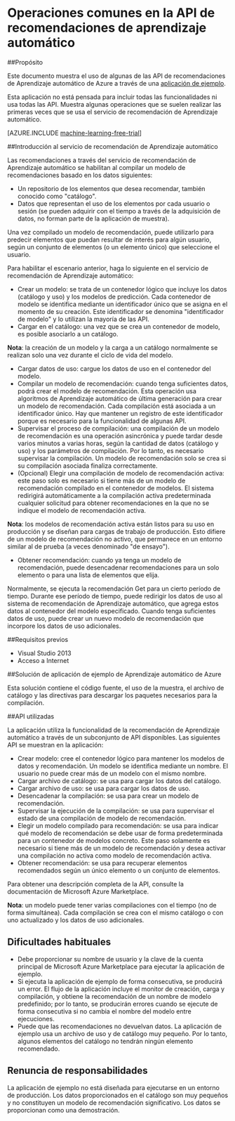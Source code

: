 <properties 
	pageTitle="Operaciones comunes en la API de recomendaciones de Aprendizaje automático | Microsoft Azure" 
	description="Aplicación de ejemplo de recomendación de aprendizaje automático de Azure" 
	services="machine-learning" 
	documentationCenter="" 
	authors="jaymathe" 
	manager="paulettm" 
	editor="cgronlun"/>

<tags 
	ms.service="machine-learning" 
	ms.workload="data-services" 
	ms.tgt_pltfrm="na" 
	ms.devlang="na" 
	ms.topic="article" 
	ms.date="04/15/2015" 
	ms.author="luiscabrer"/>


# Operaciones comunes en la API de recomendaciones de aprendizaje automático

##Propósito

Este documento muestra el uso de algunas de las API de recomendaciones de Aprendizaje automático de Azure a través de una [aplicación de ejemplo](http://1drv.ms/1xeO2F3).

Esta aplicación no está pensada para incluir todas las funcionalidades ni usa todas las API. Muestra algunas operaciones que se suelen realizar las primeras veces que se usa el servicio de recomendación de Aprendizaje automático.

[AZURE.INCLUDE [machine-learning-free-trial](../../includes/machine-learning-free-trial.md)]

##Introducción al servicio de recomendación de Aprendizaje automático

Las recomendaciones a través del servicio de recomendación de Aprendizaje automático se habilitan al compilar un modelo de recomendaciones basado en los datos siguientes:

* Un repositorio de los elementos que desea recomendar, también conocido como "catálogo".
* Datos que representan el uso de los elementos por cada usuario o sesión (se pueden adquirir con el tiempo a través de la adquisición de datos, no forman parte de la aplicación de muestra).

Una vez compilado un modelo de recomendación, puede utilizarlo para predecir elementos que puedan resultar de interés para algún usuario, según un conjunto de elementos (o un elemento único) que seleccione el usuario.

Para habilitar el escenario anterior, haga lo siguiente en el servicio de recomendación de Aprendizaje automático:

* Crear un modelo: se trata de un contenedor lógico que incluye los datos (catálogo y uso) y los modelos de predicción. Cada contenedor de modelo se identifica mediante un identificador único que se asigna en el momento de su creación. Este identificador se denomina "identificador de modelo" y lo utilizan la mayoría de las API. 
* Cargar en el catálogo: una vez que se crea un contenedor de modelo, es posible asociarlo a un catálogo.

**Nota**: la creación de un modelo y la carga a un catálogo normalmente se realizan solo una vez durante el ciclo de vida del modelo.

* Cargar datos de uso: cargue los datos de uso en el contenedor del modelo.
* Compilar un modelo de recomendación: cuando tenga suficientes datos, podrá crear el modelo de recomendación. Esta operación usa algoritmos de Aprendizaje automático de última generación para crear un modelo de recomendación. Cada compilación está asociada a un identificador único. Hay que mantener un registro de este identificador porque es necesario para la funcionalidad de algunas API.
* Supervisar el proceso de compilación: una compilación de un modelo de recomendación es una operación asincrónica y puede tardar desde varios minutos a varias horas, según la cantidad de datos (catálogo y uso) y los parámetros de compilación. Por lo tanto, es necesario supervisar la compilación. Un modelo de recomendación solo se crea si su compilación asociada finaliza correctamente.
* (Opcional) Elegir una compilación de modelo de recomendación activa: este paso solo es necesario si tiene más de un modelo de recomendación compilado en el contenedor de modelos. El sistema redirigirá automáticamente a la compilación activa predeterminada cualquier solicitud para obtener recomendaciones en la que no se indique el modelo de recomendación activa. 

**Nota**: los modelos de recomendación activa están listos para su uso en producción y se diseñan para cargas de trabajo de producción. Esto difiere de un modelo de recomendación no activo, que permanece en un entorno similar al de prueba (a veces denominado "de ensayo").

* Obtener recomendación: cuando ya tenga un modelo de recomendación, puede desencadenar recomendaciones para un solo elemento o para una lista de elementos que elija. 

Normalmente, se ejecuta la recomendación Get para un cierto período de tiempo. Durante ese período de tiempo, puede redirigir los datos de uso al sistema de recomendación de Aprendizaje automático, que agrega estos datos al contenedor del modelo especificado. Cuando tenga suficientes datos de uso, puede crear un nuevo modelo de recomendación que incorpore los datos de uso adicionales.

##Requisitos previos

* Visual Studio 2013
* Acceso a Internet 

##Solución de aplicación de ejemplo de Aprendizaje automático de Azure

Esta solución contiene el código fuente, el uso de la muestra, el archivo de catálogo y las directivas para descargar los paquetes necesarios para la compilación.

##API utilizadas

La aplicación utiliza la funcionalidad de la recomendación de Aprendizaje automático a través de un subconjunto de API disponibles. Las siguientes API se muestran en la aplicación:

* Crear modelo: cree el contenedor lógico para mantener los modelos de datos y recomendación. Un modelo se identifica mediante un nombre. El usuario no puede crear más de un modelo con el mismo nombre.
* Cargar archivo de catálogo: se usa para cargar los datos del catálogo.
* Cargar archivo de uso: se usa para cargar los datos de uso.
* Desencadenar la compilación: se usa para crear un modelo de recomendación.
* Supervisar la ejecución de la compilación: se usa para supervisar el estado de una compilación de modelo de recomendación.
* Elegir un modelo compilado para recomendación: se usa para indicar qué modelo de recomendación se debe usar de forma predeterminada para un contenedor de modelos concreto. Este paso solamente es necesario si tiene más de un modelo de recomendación y desea activar una compilación no activa como modelo de recomendación activa.
* Obtener recomendación: se usa para recuperar elementos recomendados según un único elemento o un conjunto de elementos. 

Para obtener una descripción completa de la API, consulte la documentación de Microsoft Azure Marketplace.

**Nota**: un modelo puede tener varias compilaciones con el tiempo (no de forma simultánea). Cada compilación se crea con el mismo catálogo o con uno actualizado y los datos de uso adicionales.

## Dificultades habituales

* Debe proporcionar su nombre de usuario y la clave de la cuenta principal de Microsoft Azure Marketplace para ejecutar la aplicación de ejemplo.
* Si ejecuta la aplicación de ejemplo de forma consecutiva, se producirá un error. El flujo de la aplicación incluye el monitor de creación, carga y compilación, y obtiene la recomendación de un nombre de modelo predefinido; por lo tanto, se producirán errores cuando se ejecute de forma consecutiva si no cambia el nombre del modelo entre ejecuciones.
* Puede que las recomendaciones no devuelvan datos. La aplicación de ejemplo usa un archivo de uso y de catálogo muy pequeño. Por lo tanto, algunos elementos del catálogo no tendrán ningún elemento recomendado.

## Renuncia de responsabilidades
La aplicación de ejemplo no está diseñada para ejecutarse en un entorno de producción. Los datos proporcionados en el catálogo son muy pequeños y no constituyen un modelo de recomendación significativo. Los datos se proporcionan como una demostración.
 

<!---HONumber=58_postMigration-->